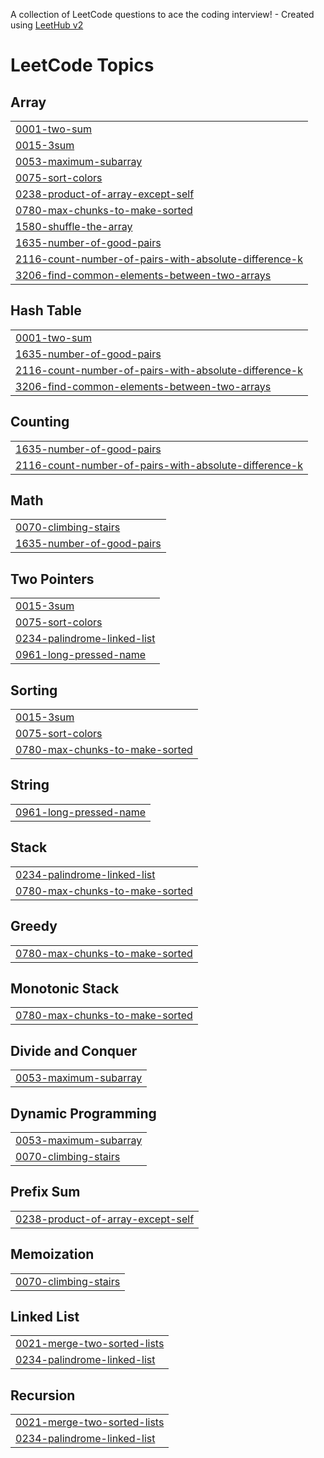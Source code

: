 A collection of LeetCode questions to ace the coding interview! - Created using [LeetHub v2](https://github.com/arunbhardwaj/LeetHub-2.0)
<!---LeetCode Topics Start-->
# LeetCode Topics
## Array
|  |
| ------- |
| [0001-two-sum](https://github.com/pallavi-vats/DSA/tree/master/0001-two-sum) |
| [0015-3sum](https://github.com/pallavi-vats/DSA/tree/master/0015-3sum) |
| [0053-maximum-subarray](https://github.com/pallavi-vats/DSA/tree/master/0053-maximum-subarray) |
| [0075-sort-colors](https://github.com/pallavi-vats/DSA/tree/master/0075-sort-colors) |
| [0238-product-of-array-except-self](https://github.com/pallavi-vats/DSA/tree/master/0238-product-of-array-except-self) |
| [0780-max-chunks-to-make-sorted](https://github.com/pallavi-vats/DSA/tree/master/0780-max-chunks-to-make-sorted) |
| [1580-shuffle-the-array](https://github.com/pallavi-vats/DSA/tree/master/1580-shuffle-the-array) |
| [1635-number-of-good-pairs](https://github.com/pallavi-vats/DSA/tree/master/1635-number-of-good-pairs) |
| [2116-count-number-of-pairs-with-absolute-difference-k](https://github.com/pallavi-vats/DSA/tree/master/2116-count-number-of-pairs-with-absolute-difference-k) |
| [3206-find-common-elements-between-two-arrays](https://github.com/pallavi-vats/DSA/tree/master/3206-find-common-elements-between-two-arrays) |
## Hash Table
|  |
| ------- |
| [0001-two-sum](https://github.com/pallavi-vats/DSA/tree/master/0001-two-sum) |
| [1635-number-of-good-pairs](https://github.com/pallavi-vats/DSA/tree/master/1635-number-of-good-pairs) |
| [2116-count-number-of-pairs-with-absolute-difference-k](https://github.com/pallavi-vats/DSA/tree/master/2116-count-number-of-pairs-with-absolute-difference-k) |
| [3206-find-common-elements-between-two-arrays](https://github.com/pallavi-vats/DSA/tree/master/3206-find-common-elements-between-two-arrays) |
## Counting
|  |
| ------- |
| [1635-number-of-good-pairs](https://github.com/pallavi-vats/DSA/tree/master/1635-number-of-good-pairs) |
| [2116-count-number-of-pairs-with-absolute-difference-k](https://github.com/pallavi-vats/DSA/tree/master/2116-count-number-of-pairs-with-absolute-difference-k) |
## Math
|  |
| ------- |
| [0070-climbing-stairs](https://github.com/pallavi-vats/DSA/tree/master/0070-climbing-stairs) |
| [1635-number-of-good-pairs](https://github.com/pallavi-vats/DSA/tree/master/1635-number-of-good-pairs) |
## Two Pointers
|  |
| ------- |
| [0015-3sum](https://github.com/pallavi-vats/DSA/tree/master/0015-3sum) |
| [0075-sort-colors](https://github.com/pallavi-vats/DSA/tree/master/0075-sort-colors) |
| [0234-palindrome-linked-list](https://github.com/pallavi-vats/DSA/tree/master/0234-palindrome-linked-list) |
| [0961-long-pressed-name](https://github.com/pallavi-vats/DSA/tree/master/0961-long-pressed-name) |
## Sorting
|  |
| ------- |
| [0015-3sum](https://github.com/pallavi-vats/DSA/tree/master/0015-3sum) |
| [0075-sort-colors](https://github.com/pallavi-vats/DSA/tree/master/0075-sort-colors) |
| [0780-max-chunks-to-make-sorted](https://github.com/pallavi-vats/DSA/tree/master/0780-max-chunks-to-make-sorted) |
## String
|  |
| ------- |
| [0961-long-pressed-name](https://github.com/pallavi-vats/DSA/tree/master/0961-long-pressed-name) |
## Stack
|  |
| ------- |
| [0234-palindrome-linked-list](https://github.com/pallavi-vats/DSA/tree/master/0234-palindrome-linked-list) |
| [0780-max-chunks-to-make-sorted](https://github.com/pallavi-vats/DSA/tree/master/0780-max-chunks-to-make-sorted) |
## Greedy
|  |
| ------- |
| [0780-max-chunks-to-make-sorted](https://github.com/pallavi-vats/DSA/tree/master/0780-max-chunks-to-make-sorted) |
## Monotonic Stack
|  |
| ------- |
| [0780-max-chunks-to-make-sorted](https://github.com/pallavi-vats/DSA/tree/master/0780-max-chunks-to-make-sorted) |
## Divide and Conquer
|  |
| ------- |
| [0053-maximum-subarray](https://github.com/pallavi-vats/DSA/tree/master/0053-maximum-subarray) |
## Dynamic Programming
|  |
| ------- |
| [0053-maximum-subarray](https://github.com/pallavi-vats/DSA/tree/master/0053-maximum-subarray) |
| [0070-climbing-stairs](https://github.com/pallavi-vats/DSA/tree/master/0070-climbing-stairs) |
## Prefix Sum
|  |
| ------- |
| [0238-product-of-array-except-self](https://github.com/pallavi-vats/DSA/tree/master/0238-product-of-array-except-self) |
## Memoization
|  |
| ------- |
| [0070-climbing-stairs](https://github.com/pallavi-vats/DSA/tree/master/0070-climbing-stairs) |
## Linked List
|  |
| ------- |
| [0021-merge-two-sorted-lists](https://github.com/pallavi-vats/DSA/tree/master/0021-merge-two-sorted-lists) |
| [0234-palindrome-linked-list](https://github.com/pallavi-vats/DSA/tree/master/0234-palindrome-linked-list) |
## Recursion
|  |
| ------- |
| [0021-merge-two-sorted-lists](https://github.com/pallavi-vats/DSA/tree/master/0021-merge-two-sorted-lists) |
| [0234-palindrome-linked-list](https://github.com/pallavi-vats/DSA/tree/master/0234-palindrome-linked-list) |
<!---LeetCode Topics End-->